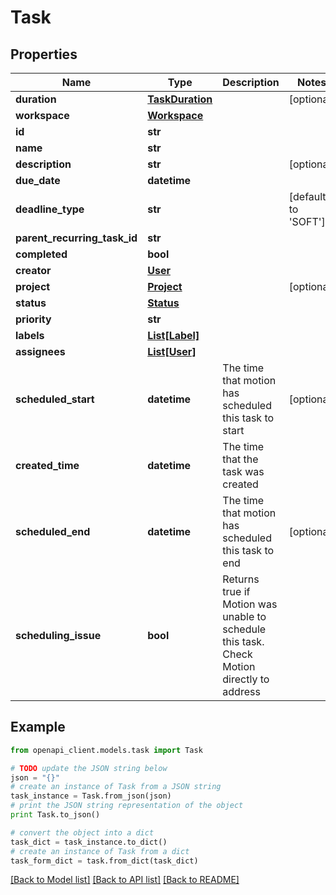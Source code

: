 # Task


## Properties
Name | Type | Description | Notes
------------ | ------------- | ------------- | -------------
**duration** | [**TaskDuration**](TaskDuration.md) |  | [optional] 
**workspace** | [**Workspace**](Workspace.md) |  | 
**id** | **str** |  | 
**name** | **str** |  | 
**description** | **str** |  | [optional] 
**due_date** | **datetime** |  | 
**deadline_type** | **str** |  | [default to 'SOFT']
**parent_recurring_task_id** | **str** |  | 
**completed** | **bool** |  | 
**creator** | [**User**](User.md) |  | 
**project** | [**Project**](Project.md) |  | [optional] 
**status** | [**Status**](Status.md) |  | 
**priority** | **str** |  | 
**labels** | [**List[Label]**](Label.md) |  | 
**assignees** | [**List[User]**](User.md) |  | 
**scheduled_start** | **datetime** | The time that motion has scheduled this task to start | [optional] 
**created_time** | **datetime** | The time that the task was created | 
**scheduled_end** | **datetime** | The time that motion has scheduled this task to end | [optional] 
**scheduling_issue** | **bool** | Returns true if Motion was unable to schedule this task. Check Motion directly to address | 

## Example

```python
from openapi_client.models.task import Task

# TODO update the JSON string below
json = "{}"
# create an instance of Task from a JSON string
task_instance = Task.from_json(json)
# print the JSON string representation of the object
print Task.to_json()

# convert the object into a dict
task_dict = task_instance.to_dict()
# create an instance of Task from a dict
task_form_dict = task.from_dict(task_dict)
```
[[Back to Model list]](../README.md#documentation-for-models) [[Back to API list]](../README.md#documentation-for-api-endpoints) [[Back to README]](../README.md)


